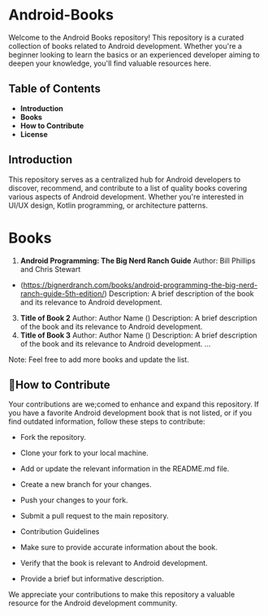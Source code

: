 # Android-Books

Welcome to the Android Books repository! This repository is a curated collection of books related to Android development. Whether you're a beginner looking to learn the basics or an experienced developer aiming to deepen your knowledge, you'll find valuable resources here.

## Table of Contents
- **Introduction**
- **Books**
- **How to Contribute**
- **License**
## Introduction
This repository serves as a centralized hub for Android developers to discover, recommend, and contribute to a list of quality books covering various aspects of Android development. Whether you're interested in UI/UX design, Kotlin programming, or architecture patterns.

# Books
1. **Android Programming: The Big Nerd Ranch Guide**
Author: Bill Phillips and Chris Stewart
- (https://bignerdranch.com/books/android-programming-the-big-nerd-ranch-guide-5th-edition/)
Description: A brief description of the book and its relevance to Android development.
3. **Title of Book 2**
Author: Author Name
()
Description: A brief description of the book and its relevance to Android development.
5. **Title of Book 3**
Author: Author Name
()
Description: A brief description of the book and its relevance to Android development.
...

Note: Feel free to add more books and update the list.

## 🤝How to Contribute
Your contributions are we;comed to enhance and expand this repository. If you have a favorite Android development book that is not listed, or if you find outdated information, follow these steps to contribute:

- Fork the repository.
  
- Clone your fork to your local machine.
  
- Add or update the relevant information in the README.md file.
  
- Create a new branch for your changes.
  
- Push your changes to your fork.

- Submit a pull request to the main repository.
  
- Contribution Guidelines
  
- Make sure to provide accurate information about the book.
  
- Verify that the book is relevant to Android development.
  
- Provide a brief but informative description.
  
We appreciate your contributions to make this repository a valuable resource for the Android development community.

